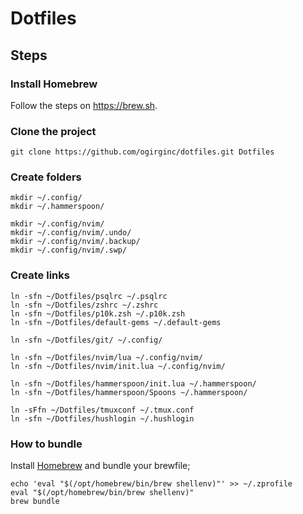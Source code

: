# Dotfiles

## Steps

### Install Homebrew

Follow the steps on https://brew.sh.

### Clone the project

```
git clone https://github.com/ogirginc/dotfiles.git Dotfiles
```

### Create folders

```
mkdir ~/.config/
mkdir ~/.hammerspoon/
```

```
mkdir ~/.config/nvim/
mkdir ~/.config/nvim/.undo/
mkdir ~/.config/nvim/.backup/
mkdir ~/.config/nvim/.swp/
```

### Create links

```
ln -sfn ~/Dotfiles/psqlrc ~/.psqlrc
ln -sfn ~/Dotfiles/zshrc ~/.zshrc
ln -sfn ~/Dotfiles/p10k.zsh ~/.p10k.zsh
ln -sfn ~/Dotfiles/default-gems ~/.default-gems
```

```
ln -sfn ~/Dotfiles/git/ ~/.config/
```

```
ln -sfn ~/Dotfiles/nvim/lua ~/.config/nvim/
ln -sfn ~/Dotfiles/nvim/init.lua ~/.config/nvim/
```

```
ln -sfn ~/Dotfiles/hammerspoon/init.lua ~/.hammerspoon/
ln -sfn ~/Dotfiles/hammerspoon/Spoons ~/.hammerspoon/
```

```
ln -sFfn ~/Dotfiles/tmuxconf ~/.tmux.conf
ln -sfn ~/Dotfiles/hushlogin ~/.hushlogin
```

### How to bundle

Install [Homebrew](https://brew.sh) and bundle your brewfile;

```
echo 'eval "$(/opt/homebrew/bin/brew shellenv)"' >> ~/.zprofile
eval "$(/opt/homebrew/bin/brew shellenv)"
brew bundle
```
